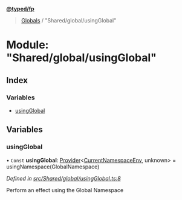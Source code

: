 **[@typed/fp](../README.md)**

> [Globals](../globals.md) / "Shared/global/usingGlobal"

# Module: "Shared/global/usingGlobal"

## Index

### Variables

* [usingGlobal](_shared_global_usingglobal_.md#usingglobal)

## Variables

### usingGlobal

• `Const` **usingGlobal**: [Provider](_effect_provide_.md#provider)\<[CurrentNamespaceEnv](../interfaces/_shared_core_services_currentnamespaceenv_.currentnamespaceenv.md), unknown> = usingNamespace(GlobalNamespace)

*Defined in [src/Shared/global/usingGlobal.ts:8](https://github.com/TylorS/typed-fp/blob/f129829/src/Shared/global/usingGlobal.ts#L8)*

Perform an effect using the Global Namespace
